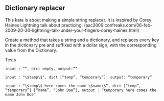 ## Dictionary replacer
This kata is about making a simple string replacer. It is inspired by Corey Haines Lightning talk about practicing. (aac2009.confreaks.com/06-feb-2009-20-30-lightning-talk-under-your-fingers-corey-haines.html)

Create a method that takes a string and a dictionary, and replaces every key in the dictionary pre and suffixed with a dollar sign, with the corresponding value from the Dictionary.

Tests

```
input : “”, dict empty, output:“”

input : “\$temp\$“, dict [“temp”, “temporary”], output: “temporary”

input : “\$temp\$ here comes the name \$name\$“, dict [“temp”, “temporary”] [“name”, “John Doe”], output : “temporary here comes the name John Doe”
```
